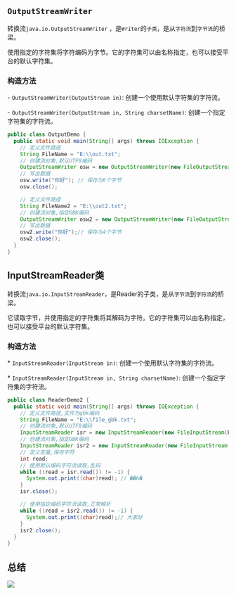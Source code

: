 ## `OutputStreamWriter`

转换流`java.io.OutputStreamWriter` ，是`Writer`的`子类`，是从`字符流`到`字节流`的桥梁。

使用指定的字符集将字符编码为字节。它的字符集可以由名称指定，也可以接受平台的默认字符集。 

### 构造方法

\- `OutputStreamWriter(OutputStream in)`: 创建一个使用默认字符集的字符流。 

\- `OutputStreamWriter(OutputStream in, String charsetName)`: 创建一个指定字符集的字符流。

```java
public class OutputDemo {
  public static void main(String[] args) throws IOException {
    // 定义文件路径
    String FileName = "E:\\out.txt";
    // 创建流对象,默认UTF8编码
    OutputStreamWriter osw = new OutputStreamWriter(new FileOutputStream(FileName));
    // 写出数据
    osw.write("你好"); // 保存为6个字节
    osw.close();

    // 定义文件路径
    String FileName2 = "E:\\out2.txt";
    // 创建流对象,指定GBK编码
    OutputStreamWriter osw2 = new OutputStreamWriter(new FileOutputStream(FileName2),"GBK");
    // 写出数据
    osw2.write("你好");// 保存为4个字节
    osw2.close();
  }
}
```

## InputStreamReader类

转换流`java.io.InputStreamReader`，是Reader的子类，是从`字节流`到`字符流`的桥梁。

它读取字节，并使用指定的字符集将其解码为字符。它的字符集可以由名称指定，也可以接受平台的默认字符集。 

### 构造方法

\* `InputStreamReader(InputStream in)`: 创建一个使用默认字符集的字符流。 

\* `InputStreamReader(InputStream in, String charsetName)`: 创建一个指定字符集的字符流。

```java
public class ReaderDemo2 {
  public static void main(String[] args) throws IOException {
    // 定义文件路径,文件为gbk编码
    String FileName = "E:\\file_gbk.txt";
    // 创建流对象,默认UTF8编码
    InputStreamReader isr = new InputStreamReader(new FileInputStream(FileName));
    // 创建流对象,指定GBK编码
    InputStreamReader isr2 = new InputStreamReader(new FileInputStream(FileName) , "GBK");
    // 定义变量,保存字符
    int read;
    // 使用默认编码字符流读取,乱码
    while ((read = isr.read()) != -1) {
      System.out.print((char)read); // ��Һ�
    }
    isr.close();

    // 使用指定编码字符流读取,正常解析
    while ((read = isr2.read()) != -1) {
      System.out.print((char)read);// 大家好
    }
    isr2.close();
  }
}
```



## 总结

![](https://pic.superbed.cn/item/5e0d43eb76085c3289557e70.jpg)



 





















































